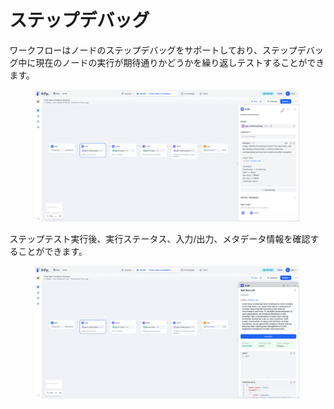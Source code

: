 # ステップデバッグ

ワークフローはノードのステップデバッグをサポートしており、ステップデバッグ中に現在のノードの実行が期待通りかどうかを繰り返しテストすることができます。

<figure><img src="../../../.gitbook/assets/output (3) (3).png" alt=""><figcaption></figcaption></figure>

ステップテスト実行後、実行ステータス、入力/出力、メタデータ情報を確認することができます。

<figure><img src="../../../.gitbook/assets/output (4) (2).png" alt=""><figcaption></figcaption></figure>